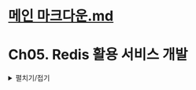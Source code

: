 # [메인 마크다운.md](README.md)

# Ch05. Redis 활용 서비스 개발
<details>
<summary>펼치기/접기</summary>

## 01. REST API와 MVC 패턴 장/단점
<details>
<summary>펼치기/접기</summary>

### [MVC 패턴]  

                                          
사용자 → `**Browser**` → `**View**` → `**Controller**` → `**Model**`(Service, Repository)   
　　　　　　　　　　　　　　　　　　　　　　　　　　　　↓  
　　　　　　　　　　　　　　　　　　　　　　　　　　　`**Data**`  
　　　　　　　　　　　　　　　　　　　　　　　　  　　(SQL, NoSQL)


- **장점** : 분리, 확장 편의성  
  - `분리`: 각 역할을 명확히 분리함으로써, 사용자 인터페이스(View), 비즈니스 로직(Model), 요청 처리(Controller) 등을 독립적으로 개발하고 유지보수할 수 있다．
  - `확장성`: 각 컴포넌트를 독립적으로 수정하고 확장할 수 있어, 시스템을 쉽게 확장할 수 있다.  
             새로운 기능을 추가하거나 변경할 때 기존 구조에 미치는 영향을 최소화할 수 있다.
- **단점** : View ↔ Model간 의존성 발생, 시간 지날수록 복잡성 증가
  - `View ↔ Model 간 의존성 발생`: View가 Model의 데이터를 기반으로 동작하기 때문에 View와 Model 간의 간접적인 의존성이 생깁니다. 이로 인해 시스템이 커지면 의존 관계가 복잡해질 수 있다.
  - `시간이 지날수록 복잡성 증가`: 시스템 규모가 커지면 MVC 패턴을 유지하는 데 복잡도가 증가할 수 있다.  
       여러 Controller와 View가 얽히게 되면 관리가 어려워질 수 있다.
    - 특히, 대형 애플리케이션에서는 View와 Controller 간의 관계가 복잡해져서 코드가 비대해지고, 관리와 유지보수가 어려워질 수 있다.

</details>

## 02. Redis Library 종류
<details>
<summary>펼치기/접기</summary>

### Lettuce vs Jedis

[비교 링크](https://redis.com/blog/jedis-vs-lettuce-an-exploration/)

- #### **Jedis** : 낮은 개발 복잡도.
  - 사용이 간단하며 낮은 개발 복잡도를 제공한다.
  - 동기 방식의 데이터 처리에 적합하며, 비교적 간단한 Redis 활용에 적합하다.
- #### **Lettuce** : 다양한 옵션 존재(advanced), Scaling, non-blocing reactive application에 유리
  - 다양한 옵션과 고급 기능(advanced)을 제공한다.
  - Scaling에 유리하다.
    - 여러 Redis 서버를 조합하여 데이터를 분산처리 하거나, Redis Cluster와 같은 환경에서 데이터 처리 성능을 확장하는 데 적합하다.
    - 대량의 데이터를 처리하거나 다중 사용자 요청을 처리할 때, 수평 확장을 통해 성능을 향상시킬 수 있다.
  - 비동기 반응형 애플리케이션 지원 (non-blocking reactive application)
    - 네트워크 요청이나 Redis 작업을 수행하는 동안 스레드가 대기하지 않고 다른 작업을 수행할 수 있도록 설계되어 있다.
    - WebFlux, Reactor, RxJava와 같은 반응형 프로그래밍 도구와 잘 연동된다.
    - 이를 통해 고성능 이벤트 기반 애플리케이션 개발이 가능하며, 대규모 트래픽 환경에서도 효율적으로 리소스를 활용할 수 있다.
</details>

## 03. 가격정보데이터와 Redis Data Type
<details>
<summary>펼치기/접기</summary>

### 자료구조 종류
- #### **String**: 1:1관계
  - key-value 형태로 하나의 key에 하나의 value를 매핑한다.
  - 단순한 key-value 매핑 구조라서, Java의 Map과 유사하다.
- #### **List**: 순서존재, Queue와 Stack으로 사용
  - 순서가 있어서 데이터를 삽입한 순서대로 처리된다.
  - LPUSH, RPUSH 명령어를 통해 **Queue(FIFO)**와 Stack(LIFO) 구조로 사용 가능하다.
- #### **Sets**: 순서와 관계없이 저장, 중복 불가
  - 리스트처럼 여러 개의 값을 저장할 수 있지만, 순서는 중요하지 않다.
  - Set은 중복을 허용하지 않으며, 하나의 key에 여러 개의 Set 요소가 들어갈 수 있다.
- #### **`Sorted Sets`**: ZSET, Scode 개념 존재. Set과 같은데 정렬이 필요한 곳에 사용
  - Set과 비슷하지만, 각 요소에 Double 타입의 Score를 부여해서 정렬할 수 있다.
  - Score에 따라 자동으로 정렬되며, 순위 기반으로 데이터를 처리할 때 유용하다.
  - Double 타입(score)에 맞춰서 값의 크기에 따라 편리하게 조회할 수 있다.
    - 예를 들어, 가격이 100개가 있을 때, 가장 낮은 가격을 찾으려면 가장 작은 Score 값을 찾으면 된다.
    - RDB 환경에서 가격을 기준으로 ORDER BY를 사용하여 가장 저렴한 가격을 찾는 것과 유사하다.  
      그러나 Sorted Sets는 이미 정렬된 상태에서 값을 가져올 수 있어, 미리 정렬된 값을 빠르게 조회할 수 있는 장점이 있다.
- #### **Hashes**: Field:Value형태 여러 커플 존재. RDB의 TABLE 개념으로 많이 사용
  - 1:다 관계를 저장할 수 있다.
  - RDB의 테이블과 비슷한 구조로, 하나의 key에 여러 개의 field와 value를 매핑한다.
    - 예시: Key(테이블): A, Field(컬럼): 기억, Value: 1
  - RDB에 데이터를 저장하기 전 혹은 캐시 형태로 활용할 때 유용하다.

### Soroted Set(ZSET) 기본 명령어
- **ZADD**: 입력
  - 데이터를 추가한다.
- **ZCARD**: Count
  - 지정된 키에 몇개의 멤버가 들어있는지 카운팅한다.
- **ZRANGE**: 정렬순서로 조회
  - 예를들어 10개씩 조회한다면 1~10까지 조회하며, 인덱스는 0부터 시작한다. (0~9)
  - 만약 20개 항목이 필요하면 0~19까지 조회할 수 있다.
- **ZRANGEBYSCORE**: Score로 조회
  - 가격정보로 예를들면 1만원 ~ 2만원 사이 제품 중 가장 저렴한 것을 조회할 수 있다.
- **ZREM**: 삭제
  - 예를 들어, 더 이상 판매하지 않는 상품을 삭제할 때 사용한다.
- **ZSCORE**: 특정 멤버의 Scroe를 조회
  - 예를 들어, 제품의 가격을 조회할 때 사용된다.
- **ZRANK**: 특정 멤버의 Rank를 조회
  - 예를들어, 제품을 잘 구매한것인지 확인하고 싶은 유저가 있다면,  
    전체 상품 리스트에서 최저가 순으로 조회 해 봤을 때 몇 번째로 저렴한 제품을 구매했는지 확인할 수 있다.
</details>

## 04. 가격정보데이터와 Redis 실습 
<details>
<summary>펼치기/접기</summary>

### Redis 기동 (한줄씩 실행)
(기동을 위한 Redis 설치 및 설정은 [Ch04. Redis 설치 및 Configuration.md](Ch04.%20Redis%20%EC%84%A4%EC%B9%98%20%EB%B0%8F%20Configuration.md)에서 확인합니다.) 

  ```bash
  & "C:/Program Files/Redis/redis-server.exe" "C:/Program Files/Redis/conf/redis.master.conf"
  & "C:/Program Files/Redis/redis-server.exe" "C:/Program Files/Redis/conf/redis.slave.conf"
  & "C:/Program Files/Redis/redis-server.exe" "C:/Program Files/Redis/conf/sentinel26379.conf" --sentinel
  & "C:/Program Files/Redis/redis-server.exe" "C:/Program Files/Redis/conf/sentinel26380.conf" --sentinel
  & "C:/Program Files/Redis/redis-server.exe" "C:/Program Files/Redis/conf/sentinel26381.conf" --sentinel
  & "C:/Program Files/Redis/redis-cli.exe"
  ```

### 명령어 실습

#### 명령어 정리
 - **ZADD** (score, member 정보 추가)
   ```bash
   ZADD key score member
   ```
 - **ZCARD** (수량 확인)
   ```bash
   ZCARD key
   ```
 - **ZRANGE** (순위 범위 조건)
   ```bash
   ZRANGE key 순위범위시작인덱스 순위범위끝인덱스
   ```
   **ZRANGE** (순위 범위 조건) - score와 함께 조회: **withscores**
   ```bash
   ZRANGE key 순위시작인덱스 순위끝인덱스 withscores 
   ```
 - **ZREM**
   ```bash
   ZREM key member
   ```
 - **ZRANGEBYSCORE** (score 범위 조건)
   ```bash
   ZRANGEBYSCORE key score범위시작값 score범위끝값
   ```
 - **ZRANGEBYSCORE** (score 범위 조건) - score와 함께 조회: **withscores**
   ```bash
   ZRANGEBYSCORE key score범위시작값 score범위끝값 withscores
   ```

- **ZSCORE** member기준 score 조회
  ```bash
  ZSCORE key member
  ```
- 특정 member의 score 랭킹 조회 (해당 member가 존재하지 않는다면 nil 로 출력)
  ```bash
  ZRANK key member
  ```

   
#### 테스트 시나리오

- 정렬된 제품의 가격조회.
- 상품 삭제.
- 내가 산 제품의 어느정도 가격대인지 랭킹 조회.
- 특정 가격대의 상품 조회.

#### 테스트 실습

- `1번 상품 추가`  
  가격이 12000원인 상품번호 p0001 상품을 rediszsettest KEY로 추가 
  ```bash
  > ZADD rediszsettest 12000 p0001
  ```

- `상품 수량 확인`  
  ZADD를 통해 추가한 rediszsettest가 저장되었는지 수량을 통해 확인한다.
  ```bash
  > ZCARD rediszsettest
  ```

- `2번 ~ 5번 상품 4개 추가`  
  가격이 13,000원인 상품번호 p0002 상품을 rediszsettest KEY로 추가
  ```bash
  > ZADD rediszsettest 13000 p0002
  ```
  가격이 13,500원인 상품번호 p0003 상품을 rediszsettest KEY로 추가
  ```bash
  > ZADD rediszsettest 13500 p0003
  ```
  가격이 8,500원인 상품번호 p0004 상품을 rediszsettest KEY로 추가
  ```bash
  > ZADD rediszsettest 8500 p0004
  ```
  가격이 100,000원인 상품번호 p0005 상품을 rediszsettest KEY로 추가
  ```bash
  > ZADD rediszsettest 100000 p0005
  ```
- 0 ~ 2까지의 순위를 조회한다.
  ```bash
  > ZRANGE rediszsettest 0 2
  ```
  결과
  ```text
  1) "p0004"
  2) "p0001"
  3) "p0002"
  ```
- 0 ~ 2까지의 순위를 score(가격)과 함께 조회한다.
  ```bash
  > ZRANGE rediszsettest 0 2 withscores
  ```
  결과
  ```text
  1) "p0004"
  2) "8500"
  3) "p0001"
  4) "12000"
  5) "p0002"
  6) "13000"
  ```
- 8500원 상품 판매 중단 (해당 상품 삭제)
  ```bash
  > ZREM rediszsettest p0004
  ```
- score 포함한 0 ~ 2 까지 순위 재조회
  ```bash
  > ZRANGE rediszsettest 0 2 withscores
  ```
  결과
  ```text
  1) "p0001"
  2) "12000"
  3) "p0002"
  4) "13000"
  5) "p0003"
  6) "13500"
  ```
  1위였던 8,500원짜리 p0004 상품이 제거되었고 2위였던 p0001부터 그 아래 순위 상품 모두 1씩 순위가 상승했으며 마지막 3번째 순위에 p0003 상품이 추가되었다

- 5만원 ~ 11만원 사이 제품 조회(가격 범위 조건)  
  사용자가 너무 저렴한 가격은 가품이라고 생각할 수 있다는 가정하에 상품 가격을 기준으로 조회한다.
  ```bash
  > ZRANGEBYSCORE rediszsettest 50000 110000 withscores
  ```

- p0003 상품의 가격이 얼마인지 상품기준 가격 조회
  ```bash
  > ZSCORE rediszsettest p0003
  ```
  결과
  ```text
  "13500"
  ```
- p0002 상품의 가격 랭킹 조회
  p0002 상품을 13000원 주고 샀는데 잘 산것인지 해당 상품의 랭킹 조회한다.
  ```bash
  > ZRANK rediszsettest p0002
  ```
  결과
  ```text
  (integer) 1
  ```

</details>

## 05. Redis Sample Data 생성과 입력 (Key, Value Design)
<details>
<summary>펼치기/접기 </summary>

### mockaroo
![mockaroo.png](img%2Fmockaroo.png)

1. Field Name과 Type 그리고 Options를 위 사진과 같이 입력  
2. #Rows: 1000입력, Format: CSV를 선택
   window일 경우 Excel을 선택한다.
3. 최 하단 `[GENERATE DATA]` 버튼을 클릭

### Excel
1. 생성된 액셀 파일에 가장 좌측 셀에 셀을 새로 추가 삽입하여 prodGrpId 컬럼명을 입력한다.  
   ![excel1.png](img/excel1.png)  
2. prodGrpId 컬럼 하위로 1부터 50까지 FPG0001 ~ FPG0050을 입력한다.  
   ![excel2.png](img/excel2.png)   
   ![excel3.png](img/excel3.png)  
   ![excel4.png](img/excel4.png)
3. prodGrpId를 1부터 50까지 복사하여 51부터 100까지 추가한다.
4. prodGrpId를 1부터 100까지 복사하여 101부터 200, 201부터 300, 301부터 400, 401부터 500 총 4회 붙여넣기 한다.
5. prodGrpId를 1부터 500까지 복사하여 501부터 1000까지 붙여넣기 한다.
6. 1000개의 row가 제대로 추가되었는지 확인 후 다시 가장 좌측 셀에 셀을 새로 추가하여 zadd 명령어를 1000번 row 까지 반복하여 추가한다.
7. 전체 내용을 복사한 뒤 액셀 파일은 따로 저장한다.

#### *1~50까지의 고정값을 1000번까지 20회 반복하는 이유는 프로덕트(제품)의 그룹을 50개로 가정하기 때문이다.*

### 파일 생성
- #### linux  
  ```bash
  vi sample.redis
  ```
  위 명령어를 통해 vi를 열고 이전에 생성한 [redis_sample.xlsx](redis%2Fsample%2Fredis_sample.xlsx)의 내용을 붙여넣기 한다.


- #### windows  
  메모장을 열고 이전에 생성한 [redis_sample.xlsx](redis%2Fsample%2Fredis_sample.xlsx)의 내용을 붙여넣기 한 다음  
  다른 이름으로 저장 을 누르고 파일 형식(T)를 파일 이름(N)을 확장자(.redis)를 포함한 sample.redis로 저장한다.

### 파일 내용을 Redis CLI로 전달

- #### linux
  ```bash
  redis-cli < sample.redis
  ```

- #### window: powershell
  ```bash
  Get-Content "C:/Program Files/Redis/sample.redis" | & "C:/Program Files/Redis/redis-cli.exe"
  ```
  ![sample.redis-powershell.png](img/sample.redis-powershell.png)

- #### redis-cli 샘플데이터 조회
  FPG0001과 FPG0050을 ZCARD 명령을 통해 각각 조회해본다.
  - redis-cli.exe 실행
    ```bash
    & "C:/Program Files/Redis/redis-cli.exe"
    ```
  - zcard 조회 명령 진행
    ```bash
    zcard FPG0001
    zcard FPG0050
    ```
  - [조회 결과 이미지]  
  ![sample_zcard.png](img/sample_zcard.png)

  20개씩 50개 라고 생각했을 때 1000개의 데이터가 잘 저장되었다.

</details>
</details>
